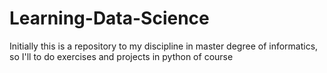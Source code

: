 # Learning-Data-Science
Initially this is a repository to my discipline in master degree of informatics, so I'll to do exercises and projects in python of course
